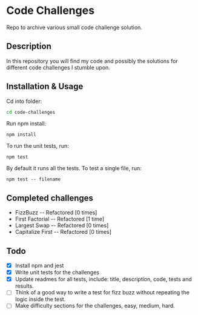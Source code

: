 # Code Challenges

Repo to archive various small code challenge solution.

## Description

In this repository you will find my code and possibly the solutions for different code challenges I stumble upon.


## Installation & Usage

Cd into folder:
```sh
cd code-challenges
```
Run npm install:
```
npm install
```
To run the unit tests, run:
```
npm test
```
By default it runs all the tests. To test a single file, run:
```
npm test -- filename
```

## Completed challenges

- FizzBuzz -- Refactored [0 times]
- First Factorial -- Refactored [1 time]
- Largest Swap -- Refactored [0 times]
- Capitalize First -- Refactored [0 times]

## Todo
- [x] Install npm and jest
- [x] Write unit tests for the challenges
- [x] Update readmes for all tests, include: title, description, code, tests and results.
- [ ] Think of a good way to write a test for fizz buzz without repeating the logic inside the test.
- [ ] Make difficulty sections for the challenges, easy, medium, hard.
